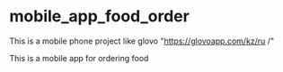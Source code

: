 # mobile_app_food_order
This is a mobile phone project like glovo "https://glovoapp.com/kz/ru /"

This is a mobile app for ordering food
